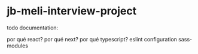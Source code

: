 # jb-meli-interview-project

todo documentation:

por qué react?
por qué next?
por qué typescript?
eslint configuration
sass-modules